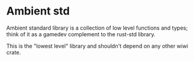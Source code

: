 # Ambient std

Ambient standard library is a collection of low level functions and types; think of it as a gamedev complement to the rust-std library.

This is the "lowest level" library and shouldn't depend on any other wiwi crate.
